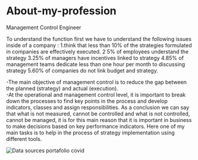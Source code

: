 # About-my-profession


Management Control Engineer 

To understand the function first  we have to understand the following issues inside of a company :
  1.think that less than 10% of the strategies formulated in companies are effectively executed.
  2 5% of employees understand the strategy
  3.25% of managers have incentives linked to strategy
  4.85% of management teams dedicate less than one hour per month to discussing strategy
  5.60% of companies do not link budget and strategy. 
  
  
-The main objective of management control is to reduce the gap between the planned (strategy) and actual (execution).  
-At the operational and management control level, it is important to break down the processes to find key points in the 
process and develop indicators, classes and assign responsibilities.
As a conclusion we can say that what is not measured, cannot be controlled and what is not controlled, cannot be managed,
it is for this main reason that it is important in business to make decisions based on key performance indicators.
    Here one of my main tasks is to help in the process of strategy implementation using different tools.

![Data sources portafolio covid](https://user-images.githubusercontent.com/112581327/217890207-1fad060f-3a0f-4820-ab47-acb139528c8f.gif)
